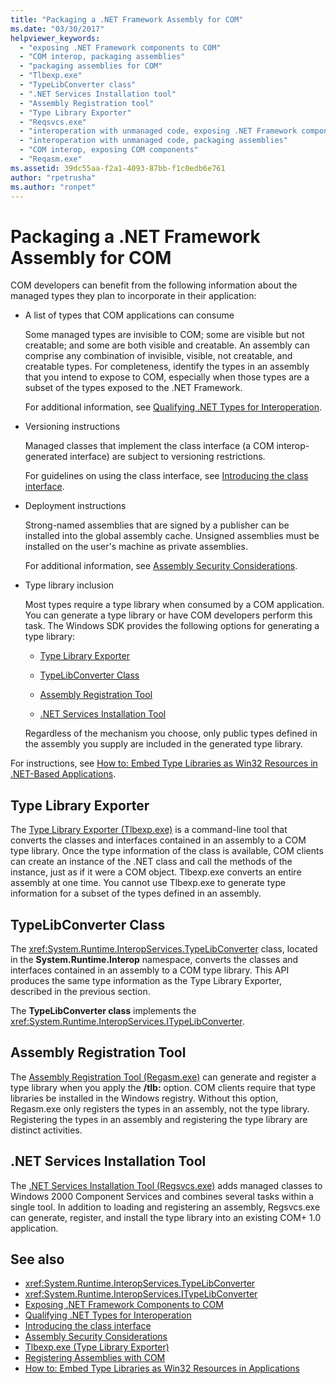 ```yaml
---
title: "Packaging a .NET Framework Assembly for COM"
ms.date: "03/30/2017"
helpviewer_keywords:
  - "exposing .NET Framework components to COM"
  - "COM interop, packaging assemblies"
  - "packaging assemblies for COM"
  - "Tlbexp.exe"
  - "TypeLibConverter class"
  - ".NET Services Installation tool"
  - "Assembly Registration tool"
  - "Type Library Exporter"
  - "Reqsvcs.exe"
  - "interoperation with unmanaged code, exposing .NET Framework components"
  - "interoperation with unmanaged code, packaging assemblies"
  - "COM interop, exposing COM components"
  - "Reqasm.exe"
ms.assetid: 39dc55aa-f2a1-4093-87bb-f1c0edb6e761
author: "rpetrusha"
ms.author: "ronpet"
---
```

# Packaging a .NET Framework Assembly for COM

COM developers can benefit from the following information about the managed types they plan to incorporate in their application:

- A list of types that COM applications can consume

  Some managed types are invisible to COM; some are visible but not creatable; and some are both visible and creatable. An assembly can comprise any combination of invisible, visible, not creatable, and creatable types. For completeness, identify the types in an assembly that you intend to expose to COM, especially when those types are a subset of the types exposed to the .NET Framework.

  For additional information, see [Qualifying .NET Types for Interoperation](../../../docs/standard/native-interop/qualify-net-types-for-interoperation.md).

- Versioning instructions

  Managed classes that implement the class interface (a COM interop-generated interface) are subject to versioning restrictions.

  For guidelines on using the class interface, see [Introducing the class interface](../../../docs/standard/native-interop/com-callable-wrapper.md#introducing-the-class-interface).

- Deployment instructions

  Strong-named assemblies that are signed by a publisher can be installed into the global assembly cache. Unsigned assemblies must be installed on the user's machine as private assemblies.

  For additional information, see [Assembly Security Considerations](../app-domains/assembly-security-considerations.md).

- Type library inclusion

  Most types require a type library when consumed by a COM application. You can generate a type library or have COM developers perform this task. The Windows SDK provides the following options for generating a type library:

  - [Type Library Exporter](#cpconpackagingassemblyforcomanchor1)

  - [TypeLibConverter Class](#cpconpackagingassemblyforcomanchor2)

  - [Assembly Registration Tool](#cpconpackagingassemblyforcomanchor3)

  - [.NET Services Installation Tool](#cpconpackagingassemblyforcomanchor4)

  Regardless of the mechanism you choose, only public types defined in the assembly you supply are included in the generated type library.

For instructions, see [How to: Embed Type Libraries as Win32 Resources in .NET-Based Applications](https://docs.microsoft.com/previous-versions/dotnet/netframework-4.0/ww9a897z(v=vs.100)).

<a name="cpconpackagingassemblyforcomanchor1"></a>

## Type Library Exporter

The [Type Library Exporter (Tlbexp.exe)](../tools/tlbexp-exe-type-library-exporter.md) is a command-line tool that converts the classes and interfaces contained in an assembly to a COM type library. Once the type information of the class is available, COM clients can create an instance of the .NET class and call the methods of the instance, just as if it were a COM object. Tlbexp.exe converts an entire assembly at one time. You cannot use Tlbexp.exe to generate type information for a subset of the types defined in an assembly.

<a name="cpconpackagingassemblyforcomanchor2"></a>

## TypeLibConverter Class

The <xref:System.Runtime.InteropServices.TypeLibConverter> class, located in the **System.Runtime.Interop** namespace, converts the classes and interfaces contained in an assembly to a COM type library. This API produces the same type information as the Type Library Exporter, described in the previous section.

The **TypeLibConverter class** implements the <xref:System.Runtime.InteropServices.ITypeLibConverter>.

<a name="cpconpackagingassemblyforcomanchor3"></a>

## Assembly Registration Tool

The [Assembly Registration Tool (Regasm.exe)](../tools/regasm-exe-assembly-registration-tool.md) can generate and register a type library when you apply the **/tlb:** option. COM clients require that type libraries be installed in the Windows registry. Without this option, Regasm.exe only registers the types in an assembly, not the type library. Registering the types in an assembly and registering the type library are distinct activities.

<a name="cpconpackagingassemblyforcomanchor4"></a>

## .NET Services Installation Tool

The [.NET Services Installation Tool (Regsvcs.exe)](../tools/regsvcs-exe-net-services-installation-tool.md) adds managed classes to Windows 2000 Component Services and combines several tasks within a single tool. In addition to loading and registering an assembly, Regsvcs.exe can generate, register, and install the type library into an existing COM+ 1.0 application.

## See also

- <xref:System.Runtime.InteropServices.TypeLibConverter>
- <xref:System.Runtime.InteropServices.ITypeLibConverter>
- [Exposing .NET Framework Components to COM](exposing-dotnet-components-to-com.md)
- [Qualifying .NET Types for Interoperation](../../../docs/standard/native-interop/qualify-net-types-for-interoperation.md)
- [Introducing the class interface](../../../docs/standard/native-interop/com-callable-wrapper.md#introducing-the-class-interface)
- [Assembly Security Considerations](../app-domains/assembly-security-considerations.md)
- [Tlbexp.exe (Type Library Exporter)](../tools/tlbexp-exe-type-library-exporter.md)
- [Registering Assemblies with COM](registering-assemblies-with-com.md)
- [How to: Embed Type Libraries as Win32 Resources in Applications](https://docs.microsoft.com/previous-versions/dotnet/netframework-4.0/ww9a897z(v=vs.100))
